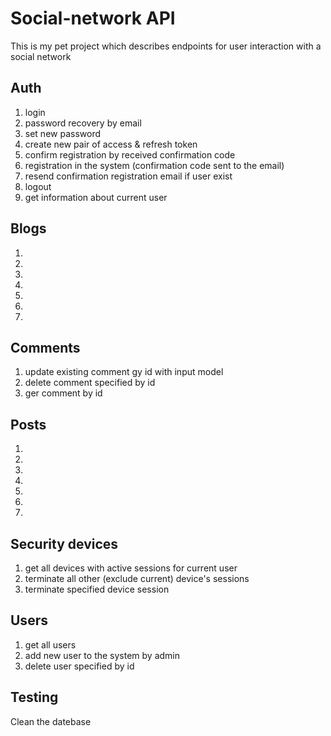 # Social-network API
This is my pet project which describes endpoints for user interaction with a social network

## Auth
1. login
2. password recovery by email
3. set new password
4. create new pair of access & refresh token
5. confirm registration by received confirmation code
6. registration in the system (confirmation code sent to the email)
7. resend confirmation registration email if user exist
8. logout
9. get information about current user

## Blogs
1.
2.
3.
4.
5.
6.
7.

## Comments
1. update existing comment gy id with input model
2. delete comment specified by id
3. ger comment by id

## Posts
1.
2.
3.
4.
5.
6.
7.

## Security devices
1. get all devices with active sessions for current user
2. terminate all other (exclude current) device's sessions
3. terminate specified device session

## Users
1. get all users
2. add new user to the system by admin
3. delete user specified by id

## Testing
Clean the datebase
